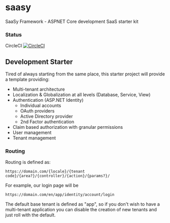 # saasy
SaaSy Framework - ASPNET Core development SaaS starter kit

### Status
CircleCI [![CircleCI](https://circleci.com/gh/agrothe/saasy.svg?style=svg)](https://circleci.com/gh/agrothe/saasy)

## Development Starter
Tired of always starting from the same place, this starter project will provide a template providing:

* Multi-tenant architecture
* Localization & Globalization at all levels (Database, Service, View)
* Authentication (ASP.NET Identity)
  * Individual accounts
  * OAuth providers
  * Active Directory provider
  * 2nd Factor authentication
* Claim based authorization with granular permissions
* User management
* Tenant management

### Routing
Routing is defined as:

`https://domain.com/{locale}/{tenant code}/{area?}/{controller}/{action}/{params?}/`

For example, our login page will be

`https://domain.com/en/app/identity/account/login`

The default base tenant is defined as "app", so if you don't wish to have a multi-tenant application you can disable the creation of new tenants and just roll with the default.

